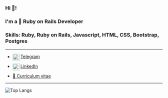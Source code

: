 ### Hi 👋!   
### I'm a 💎 Ruby on Rails Developer
### Skills: Ruby, Ruby on Rails, Javascript, HTML, CSS, Bootstrap, Postgres

----------

- [<img align="left" alt="Telegram" width="22px" src="https://cdn.jsdelivr.net/npm/simple-icons@v3/icons/telegram.svg" /> Telegram](https://t.me/lemeri) <br />

- [<img align="left" alt="LinkedIn" width="22px" src="https://cdn.jsdelivr.net/npm/simple-icons@v3/icons/linkedin.svg" />LinkedIn](https://www.linkedin.com/in/iremel/) <br />

- [📄 Curriculum vitae](https://lemeri02.github.io/cv/)

----------
![Top Langs](https://github-readme-stats.vercel.app/api/top-langs/?username=Lemeri02&layout=compact)

<!--
**Lemeri02/Lemeri02** is a ✨ _special_ ✨ repository because its `README.md` (this file) appears on your GitHub profile.

Here are some ideas to get you started:

- 🔭 I’m currently working on ...
- 🌱 I’m currently learning ...
- 👯 I’m looking to collaborate on ...
- 🤔 I’m looking for help with ...
- 💬 Ask me about ...
- 📫 How to reach me: ...
- 😄 Pronouns: ...
- ⚡ Fun fact: ...
-->
